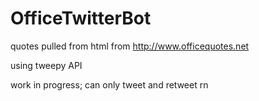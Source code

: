 # OfficeTwitterBot

quotes pulled from html from http://www.officequotes.net

using tweepy API

work in progress; can only tweet and retweet rn
